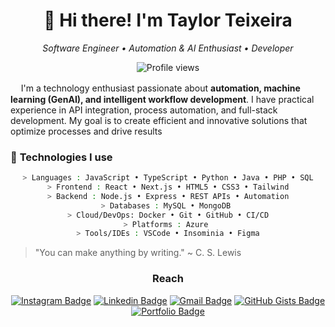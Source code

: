<h1 align="center">👋 Hi there! I'm Taylor Teixeira</h1>

<p align="center">
  <em>Software Engineer • Automation & AI Enthusiast •  Developer</em>
</p>

<p align="center">
  <img src="https://komarev.com/ghpvc/?username=taylorteixeira&color=2c569c" alt="Profile views" />
</p>

ㅤ I'm a technology enthusiast passionate about **automation, machine learning (GenAI), and intelligent workflow development**. I have practical experience in API integration, process automation, and full-stack development. My goal is to create efficient and innovative solutions that optimize processes and drive results

 
### 🎯 **Technologies I use** 

<div align="center">

```bash
> Languages : JavaScript • TypeScript • Python • Java • PHP • SQL
> Frontend : React • Next.js • HTML5 • CSS3 • Tailwind
> Backend : Node.js • Express • REST APIs • Automation
> Databases : MySQL • MongoDB 
> Cloud/DevOps: Docker • Git • GitHub • CI/CD
> Platforms : Azure 
> Tools/IDEs : VSCode • Insominia • Figma
```
</div>

> "You can make anything by writing." ~ C. S. Lewis

<div align="center">
  
###  Reach 
  
[![Instagram Badge](https://img.shields.io/badge/-Instagram-0c1b2e?style=flat-square&logo=Instagram&logoColor=2c569c&link=https://www.instagram.com/taylorvteixeira/)](https://www.instagram.com/taylorvteixeira/) 
[![Linkedin Badge](https://img.shields.io/badge/-LinkedIn-0c1b2e?style=flat-square&logo=Linkedin&logoColor=2c569c&link=https://www.linkedin.com/in/taylor-teixeira/)](https://www.linkedin.com/in/taylor-teixeira/) 
[![Gmail Badge](https://img.shields.io/badge/-Gmail-0c1b2e?style=flat-square&logo=Gmail&logoColor=2c569c&link=mailto:taylorvargasteixeira.com)](mailto:taylorvargasteixeira.com) 
[![GitHub Gists Badge](https://img.shields.io/badge/-Github%20Gists-0c1b2e?style=flat-square&logo=Github&logoColor=2c569c&link=https://gist.github.com/taylorteixeira)](https://gist.github.com/taylorteixeira) 
[![Portfolio Badge](https://img.shields.io/badge/Portfolio-Visit-0c1b2e?style=flat-square&logo=vercel&logoColor=white&link=https://taylor-teixeira.vercel.app/portfolio)](https://taylor-teixeira.vercel.app/portfolio)


</div>
